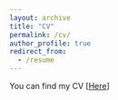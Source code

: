 ```yaml
---
layout: archive
title: "CV"
permalink: /cv/
author_profile: true
redirect_from:
  - /resume
---
```


You can find my CV [[Here](/files/CV_Adolfo_Fuentes.pdf)]
